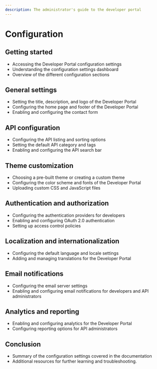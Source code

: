 ```yaml
---
description: The administrator's guide to the developer portal
---
```


# Configuration

## Getting started

* Accessing the Developer Portal configuration settings
* Understanding the configuration settings dashboard
* Overview of the different configuration sections

## General settings

* Setting the title, description, and logo of the Developer Portal
* Configuring the home page and footer of the Developer Portal
* Enabling and configuring the contact form

## API configuration

* Configuring the API listing and sorting options
* Setting the default API category and tags
* Enabling and configuring the API search bar

## Theme customization

* Choosing a pre-built theme or creating a custom theme
* Configuring the color scheme and fonts of the Developer Portal
* Uploading custom CSS and JavaScript files

## Authentication and authorization

* Configuring the authentication providers for developers
* Enabling and configuring OAuth 2.0 authentication
* Setting up access control policies

## Localization and internationalization

* Configuring the default language and locale settings
* Adding and managing translations for the Developer Portal

## Email notifications

* Configuring the email server settings
* Enabling and configuring email notifications for developers and API administrators

## Analytics and reporting

* Enabling and configuring analytics for the Developer Portal
* Configuring reporting options for API administrators

## Conclusion

* Summary of the configuration settings covered in the documentation
* Additional resources for further learning and troubleshooting.
